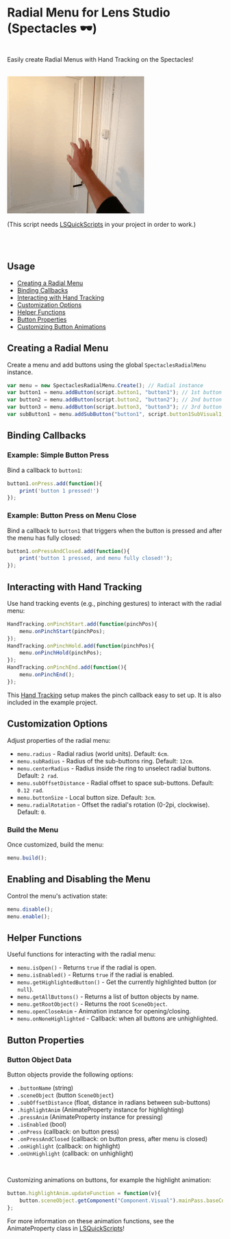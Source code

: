 # Radial Menu for Lens Studio (Spectacles 🕶️)

<br>Easily create Radial Menus with Hand Tracking on the Spectacles!

<br>
<img src="https://github.com/max-van-leeuwen/SnapLensStudio-CodeSnippets/blob/main/Radial Menu Spectacles/Media/preview.gif"/>

<br>

(This script needs [LSQuickScripts](https://maxvanleeuwen.com/lsquickscripts) in your project in order to work.)

<br><br>

## Usage
- [Creating a Radial Menu](#creating-a-radial-menu)
- [Binding Callbacks](#binding-callbacks)
- [Interacting with Hand Tracking](#interacting-with-hand-tracking)
- [Customization Options](#customization-options)
- [Helper Functions](#helper-functions)
- [Button Properties](#button-properties)
- [Customizing Button Animations](#customizing-button-animations)



## Creating a Radial Menu
Create a menu and add buttons using the global `SpectaclesRadialMenu` instance.
```javascript
var menu = new SpectaclesRadialMenu.Create(); // Radial instance
var button1 = menu.addButton(script.button1, "button1"); // 1st button on main radial
var button2 = menu.addButton(script.button2, "button2"); // 2nd button on main radial
var button3 = menu.addButton(script.button3, "button3"); // 3rd button on main radial
var subButton1 = menu.addSubButton("button1", script.button1SubVisual1, "button1sub"); // Sub-button under button1
```

## Binding Callbacks
### Example: Simple Button Press
Bind a callback to `button1`:
```javascript
button1.onPress.add(function(){
    print('button 1 pressed!')    
});
```

### Example: Button Press on Menu Close
Bind a callback to `button1` that triggers when the button is pressed and after the menu has fully closed:
```javascript
button1.onPressAndClosed.add(function(){
    print('button 1 pressed, and menu fully closed!');
});
```

## Interacting with Hand Tracking
Use hand tracking events (e.g., pinching gestures) to interact with the radial menu:
```javascript
HandTracking.onPinchStart.add(function(pinchPos){
    menu.onPinchStart(pinchPos);
});
HandTracking.onPinchHold.add(function(pinchPos){
    menu.onPinchHold(pinchPos);
});
HandTracking.onPinchEnd.add(function(){
    menu.onPinchEnd();
});
```

This [Hand Tracking](https://github.com/max-van-leeuwen/SnapLensStudio-CodeSnippets/tree/main/Hand%20Tracking%20Setup) setup makes the pinch callback easy to set up. It is also included in the example project.

## Customization Options
Adjust properties of the radial menu:
- `menu.radius` - Radial radius (world units). Default: `6cm`.
- `menu.subRadius` - Radius of the sub-buttons ring. Default: `12cm`.
- `menu.centerRadius` - Radius inside the ring to unselect radial buttons. Default: `2 rad`.
- `menu.subOffsetDistance` - Radial offset to space sub-buttons. Default: `0.12 rad`.
- `menu.buttonSize` - Local button size. Default: `3cm`.
- `menu.radialRotation` - Offset the radial's rotation (0-2pi, clockwise). Default: `0`.

### Build the Menu
Once customized, build the menu:
```javascript
menu.build();
```

## Enabling and Disabling the Menu
Control the menu's activation state:
```javascript
menu.disable();
menu.enable();
```

## Helper Functions
Useful functions for interacting with the radial menu:
- `menu.isOpen()` - Returns `true` if the radial is open.
- `menu.isEnabled()` - Returns `true` if the radial is enabled.
- `menu.getHighlightedButton()` - Get the currently highlighted button (or `null`).
- `menu.getAllButtons()` - Returns a list of button objects by name.
- `menu.getRootObject()` - Returns the root `SceneObject`.
- `menu.openCloseAnim` - Animation instance for opening/closing.
- `menu.onNoneHighlighted` - Callback: when all buttons are unhighlighted.

## Button Properties

### Button Object Data
Button objects provide the following options:
- `.buttonName` (string)
- `.sceneObject` (button `SceneObject`)
- `.subOffsetDistance` (float, distance in radians between sub-buttons)
- `.highlightAnim` (AnimateProperty instance for highlighting)
- `.pressAnim` (AnimateProperty instance for pressing)
- `.isEnabled` (bool)
- `.onPress` (callback: on button press)
- `.onPressAndClosed` (callback: on button press, after menu is closed)
- `.onHighlight` (callback: on highlight)
- `.onUnHighlight` (callback: on unhighlight)

<br>

Customizing animations on buttons, for example the highlight animation:
```javascript
button.highlightAnim.updateFunction = function(v){
    button.sceneObject.getComponent("Component.Visual").mainPass.baseColor = new vec4(1, 1, 1, v); // white, with transparency 'v'
};
```

For more information on these animation functions, see the AnimateProperty class in [LSQuickScripts](https://github.com/max-van-leeuwen/SnapLensStudio-CodeSnippets/blob/main/LSQuickScripts/LSQuickScripts.js)!